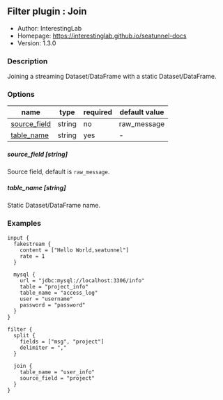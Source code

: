 ## Filter plugin : Join

* Author: InterestingLab
* Homepage: https://interestinglab.github.io/seatunnel-docs
* Version: 1.3.0

### Description

Joining a streaming Dataset/DataFrame with a static Dataset/DataFrame.

### Options

| name | type | required | default value |
| --- | --- | --- | --- |
| [source_field](#source_field-string) | string | no | raw_message |
| [table_name](#table_name-string) | string | yes | - |

##### source_field [string]

Source field, default is `raw_message`.

##### table_name [string]

Static Dataset/DataFrame name.

### Examples

```
input {
  fakestream {
    content = ["Hello World,seatunnel"]
    rate = 1
  }

  mysql {
    url = "jdbc:mysql://localhost:3306/info"
    table = "project_info"
    table_name = "access_log"
    user = "username"
    password = "password"
  }
}

filter {
  split {
    fields = ["msg", "project"]
    delimiter = ","
  }

  join {
    table_name = "user_info"
    source_field = "project"
  }
}
```
